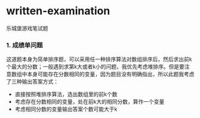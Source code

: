 # written-examination
乐城堡游戏笔试题

### 1. 成绩单问题

​		这道题本身为简单排序题，可以采用任一种排序算法对数组排序后，然后求出前k个最大的分数；一般遇到求第k大或者k小的问题，我优先考虑堆排序。
​		但是要注意数组中本身可能存在分数相同的变量，因为题目没有明确指出，所以此题我考虑了三种输出答案方式：

- 直接按照堆排序算法，选出数组里的前k个数
- 考虑存在分数相同的变量，处在前k大的相同分数，算作一个变量
- 考虑相同分数的变量输出答案个数可能大于k
